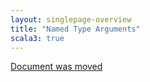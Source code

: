 ```yaml
---
layout: singlepage-overview
title: "Named Type Arguments"
scala3: true
---
```


<!-- THIS FILE HAS BEEN GENERATED BY SCALADOC PREPROCESSOR.
    The whole process of generation the docs can be found under this README: https://github.com/lampepfl/dotty/blob/master/docs/README.md
    The source file can be found here https://github.com/lampepfl/dotty/edit/master/docs/docs/reference/other-new-features/named-typeargs.md
    NOTE THAT ANY CHANGES TO THIS FILE WILL BE OVERRIDEN BY PREPROCESSOR.
-->

[Document was moved](../experimental/named-typeargs.md)
